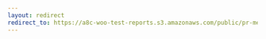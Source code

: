 ```yaml
---
layout: redirect
redirect_to: https://a8c-woo-test-reports.s3.amazonaws.com/public/pr-merge/45606/api/index.html
---
```


